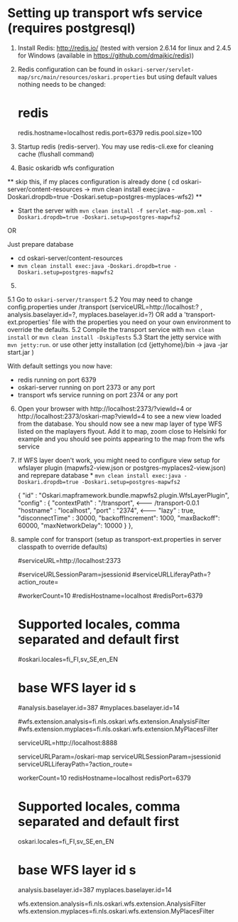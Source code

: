 # Setting up transport wfs service (requires postgresql)

1) Install Redis: http://redis.io/ (tested with version 2.6.14 for linux and 2.4.5 for Windows (available in https://github.com/dmajkic/redis))

2) Redis configuration can be found in `oskari-server/servlet-map/src/main/resources/oskari.properties` but using default values nothing needs to be changed:

    # redis
    redis.hostname=localhost
    redis.port=6379
    redis.pool.size=100

3) Startup redis (redis-server). You may use redis-cli.exe for cleaning cache (flushall command)

4) Basic oskaridb wfs configuration 

** skip this, if my places configuration is already done ( cd  oskari-server/content-resources -> mvn clean install exec:java -Doskari.dropdb=true -Doskari.setup=postgres-myplaces-wfs2) **

* Start the server with `mvn clean install -f servlet-map-pom.xml -Doskari.dropdb=true -Doskari.setup=postgres-mapwfs2`

OR

   Just prepare database 
   * cd  oskari-server/content-resources
   * `mvn clean install exec:java -Doskari.dropdb=true -Doskari.setup=postgres-mapwfs2`

5) 

5.1 Go to `oskari-server/transport`
5.2 You may need to change config.properties under /transport (serviceURL=http://localhost:? , analysis.baselayer.id=?, myplaces.baselayer.id=?) OR add a 'transport-ext.properties' file with the properties you need on your own environment to override the defaults.
5.2 Compile the transport service with `mvn clean install` or `mvn clean install -DskipTests`
5.3 Start the jetty service with `mvn jetty:run`. or use other jetty installation (cd {jettyhome}/bin -> java -jar start.jar )

With default settings you now have:
* redis running on port 6379
* oskari-server running on port 2373 or any port
* transport wfs service running on port 2374 or any port
 

6) Open your browser with http://localhost:2373/?viewId=4 or http://localhost:2373/oskari-map?viewId=4  to see a new view loaded from the database.
    You should now see a new map layer of type WFS listed on the maplayers flyout. Add it to map, zoom close to Helsinki for example and you should see points appearing to the map from the wfs service

7) If WFS layer doen't work, you might need to configure view setup for wfslayer plugin  (mapwfs2-view.json or postgres-myplaces2-view.json)
   and reprepare database * `mvn clean install exec:java -Doskari.dropdb=true -Doskari.setup=postgres-mapwfs2`

   { "id" : "Oskari.mapframework.bundle.mapwfs2.plugin.WfsLayerPlugin",
                        "config" : {
                            "contextPath" : "/transport", <--- /transport-0.0.1
                            "hostname" : "localhost",
                            "port" : "2374",              <--- 
                            "lazy" : true,
                            "disconnectTime" : 30000,
                            "backoffIncrement": 1000,
                            "maxBackoff": 60000,
                            "maxNetworkDelay": 10000
                        }
                    },

8) sample conf for transport (setup as transport-ext.properties in server classpath to override defaults)

    #serviceURL=http://localhost:2373

    #serviceURLSessionParam=jsessionid
    #serviceURLLiferayPath=?action_route=

    #workerCount=10
    #redisHostname=localhost
    #redisPort=6379

    # Supported locales, comma separated and default first
    #oskari.locales=fi_FI,sv_SE,en_EN

    # base WFS layer id s
    #analysis.baselayer.id=387
    #myplaces.baselayer.id=14

    #wfs.extension.analysis=fi.nls.oskari.wfs.extension.AnalysisFilter
    #wfs.extension.myplaces=fi.nls.oskari.wfs.extension.MyPlacesFilter

    serviceURL=http://localhost:8888

    serviceURLParam=/oskari-map
    serviceURLSessionParam=jsessionid
    serviceURLLiferayPath=?action_route=

    workerCount=10
    redisHostname=localhost
    redisPort=6379

    # Supported locales, comma separated and default first
    oskari.locales=fi_FI,sv_SE,en_EN

    # base WFS layer id s
    analysis.baselayer.id=387
    myplaces.baselayer.id=14

    wfs.extension.analysis=fi.nls.oskari.wfs.extension.AnalysisFilter
    wfs.extension.myplaces=fi.nls.oskari.wfs.extension.MyPlacesFilter


